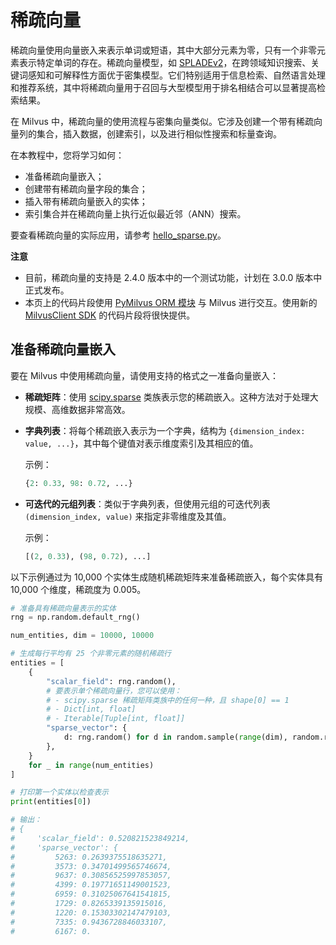 # 稀疏向量

稀疏向量使用向量嵌入来表示单词或短语，其中大部分元素为零，只有一个非零元素表示特定单词的存在。稀疏向量模型，如 [SPLADEv2](https://arxiv.org/abs/2109.10086)，在跨领域知识搜索、关键词感知和可解释性方面优于密集模型。它们特别适用于信息检索、自然语言处理和推荐系统，其中将稀疏向量用于召回与大型模型用于排名相结合可以显著提高检索结果。

在 Milvus 中，稀疏向量的使用流程与密集向量类似。它涉及创建一个带有稀疏向量列的集合，插入数据，创建索引，以及进行相似性搜索和标量查询。

在本教程中，您将学习如何：

- 准备稀疏向量嵌入；
- 创建带有稀疏向量字段的集合；
- 插入带有稀疏向量嵌入的实体；
- 索引集合并在稀疏向量上执行近似最近邻（ANN）搜索。

要查看稀疏向量的实际应用，请参考 [hello_sparse.py](https://github.com/milvus-io/pymilvus/blob/master/examples/milvus_client/sparse.py)。

<div class="admonition note">
    <p><b>注意</b></p>
    <ul>
        <li>目前，稀疏向量的支持是 2.4.0 版本中的一个测试功能，计划在 3.0.0 版本中正式发布。</li>
        <li>本页上的代码片段使用 <a href="https://milvus.io/api-reference/pymilvus/v2.4.x/ORM/Connections/connect.md">PyMilvus ORM 模块</a> 与 Milvus 进行交互。使用新的 <a href="https://milvus.io/api-reference/pymilvus/v2.4.x/About.md">MilvusClient SDK</a> 的代码片段将很快提供。</li>
    </ul>
</div>

## 准备稀疏向量嵌入

要在 Milvus 中使用稀疏向量，请使用支持的格式之一准备向量嵌入：

- __稀疏矩阵__：使用 [scipy.sparse](https://docs.scipy.org/doc/scipy/reference/sparse.html#module-scipy.sparse) 类族表示您的稀疏嵌入。这种方法对于处理大规模、高维数据非常高效。

- __字典列表__：将每个稀疏嵌入表示为一个字典，结构为 `{dimension_index: value, ...}`，其中每个键值对表示维度索引及其相应的值。

    示例：

    ```python
    {2: 0.33, 98: 0.72, ...}
    ```

- __可迭代的元组列表__：类似于字典列表，但使用元组的可迭代列表 `(dimension_index, value)` 来指定非零维度及其值。

    示例：

    ```python
    [(2, 0.33), (98, 0.72), ...]
    ```

以下示例通过为 10,000 个实体生成随机稀疏矩阵来准备稀疏嵌入，每个实体具有 10,000 个维度，稀疏度为 0.005。

```python
# 准备具有稀疏向量表示的实体
rng = np.random.default_rng()

num_entities, dim = 10000, 10000

# 生成每行平均有 25 个非零元素的随机稀疏行
entities = [
    {
        "scalar_field": rng.random(),
        # 要表示单个稀疏向量行，您可以使用：
        # - scipy.sparse 稀疏矩阵类族中的任何一种，且 shape[0] == 1
        # - Dict[int, float]
        # - Iterable[Tuple[int, float]]
        "sparse_vector": {
            d: rng.random() for d in random.sample(range(dim), random.randint(20, 30))
        },
    }
    for _ in range(num_entities)
]

# 打印第一个实体以检查表示
print(entities[0])

# 输出：
# {
#     'scalar_field': 0.520821523849214,
#     'sparse_vector': {
#         5263: 0.2639375518635271,
#         3573: 0.34701499565746674,
#         9637: 0.30856525997853057,
#         4399: 0.19771651149001523,
#         6959: 0.31025067641541815,
#         1729: 0.8265339135915016,
#         1220: 0.15303302147479103,
#         7335: 0.9436728846033107,
#         6167: 0.